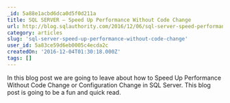 ```yaml
---
_id: 5a88e1acbd6dca0d5f0d211a
title: SQL SERVER – Speed Up Performance Without Code Change
url: http://blog.sqlauthority.com/2016/12/06/sql-server-speed-performance-without-code-change/
category: articles
slug: 'sql-server-speed-up-performance-without-code-change'
user_id: 5a83ce59d6eb0005c4ecda2c
createdOn: '2016-12-04T01:30:18.000Z'
tags: []
---
```


In this blog post we are going to leave about how to Speed Up Performance Without Code Change or Configuration Change in SQL Server. This blog post is going to be a fun and quick read.

